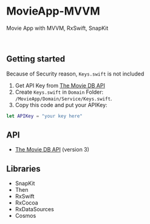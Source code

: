 # MovieApp-MVVM
Movie App with MVVM, RxSwift, SnapKit

</br>

## Getting started
Because of Security reason, `Keys.swift` is not included

1. Get API Key from [The Movie DB API](https://developers.themoviedb.org/3/getting-started/introduction)
2. Create `Keys.swift` in `Domain` Folder: `/MovieApp/Domain/Service/Keys.swift`. 
3. Copy this code and put your APIKey:
```swift
let APIKey = "your key here"
```



## API
- [The Movie DB API](https://developers.themoviedb.org/3/getting-started) (version 3)



## Libraries
- SnapKit
- Then
- RxSwift
- RxCocoa
- RxDataSources
- Cosmos
